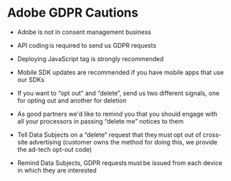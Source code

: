 # Adobe GDPR Cautions

* Adobe is not in consent management business 

* API coding is required to send us GDPR requests

* Deploying JavaScript tag is strongly recommended 

* Mobile SDK updates are recommended if you have mobile apps that use our SDKs 

* If you want to “opt out” and “delete”, send us two different signals, one for opting out and another for deletion

* As good partners we'd like to remind you that you should engage with all your processors in passing “delete me” notices to them 

* Tell Data Subjects on a “delete” request that they must opt out of cross-site advertising (customer owns the method for doing this, we provide the ad-tech opt-out code) 

* Remind Data Subjects, GDPR requests must be issued from each device in which they are interested 
